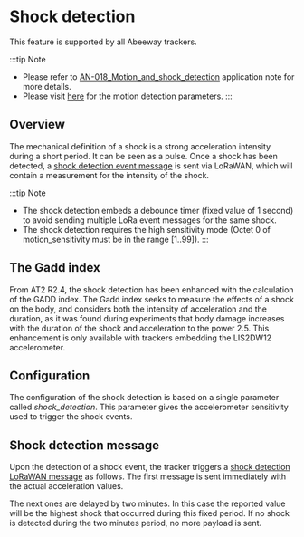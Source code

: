 # Shock detection

This feature is supported by all Abeeway trackers.

:::tip Note
- Please refer to [AN-018_Motion_and_shock_detection](/documentation-library/abeeway-trackers-documentation.md#application-notes) application note for more details.
- Please visit [here](../../parameters-default-configuration/firmware-parameters.md#accelerometer-parameters) for the motion detection parameters.
:::


## Overview

The mechanical definition of a shock is a strong acceleration intensity during a short period. It can be seen as a pulse. Once a shock has been detected, a [shock detection event message](../../uplink-messages/shock-detection/readme.md#accelerometer-shock-data) is sent via LoRaWAN, which will contain a measurement for the intensity of the shock.

:::tip Note
- The shock detection embeds a debounce timer (fixed value of 1 second) to avoid sending multiple LoRa event messages for the same shock.
- The shock detection requires the high sensitivity mode (Octet 0 of motion_sensitivity must be in the range [1..99]).
:::

## The Gadd index
From AT2 R2.4, the shock detection has been enhanced with the calculation of the GADD index. The Gadd index seeks to measure the effects of a shock on the body, and considers both the intensity of acceleration and the duration, as it was found during experiments that body damage increases with the duration of the shock and acceleration to the power 2.5. This enhancement is only available with trackers embedding the LIS2DW12 accelerometer.

## Configuration

The configuration of the shock detection is based on a single parameter called *shock_detection*. This parameter gives the accelerometer sensitivity used to trigger the shock events.

## Shock detection message

Upon the detection of a shock event, the tracker triggers a [shock detection LoRaWAN message](../../uplink-messages/shock-detection/readme.md#shock-detection-messages) as follows. 
The first message is sent immediately with the actual acceleration values.

The next ones are delayed by two minutes. In this case the reported value will be the highest shock that occurred during this fixed period. If no shock is detected during the two minutes period, no more payload is sent.
